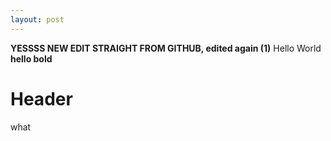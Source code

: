 ```yaml
---
layout: post
---
```

**YESSSS NEW EDIT STRAIGHT FROM GITHUB, edited again (1)**
Hello World
**hello bold**
# Header
what

